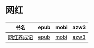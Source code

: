 # 网红

| 书名 | epub | mobi | azw3 |
| --- | --- | --- | --- |
| [网红养成记](http://ct.dalanmei.com/f/31084289-572120586-6847a0) | [epub](http://ct.dalanmei.com/f/31084289-572120586-6847a0) | [mobi](http://ct.dalanmei.com/f/31084289-571640618-50114f) | [azw3](http://ct.dalanmei.com/f/31084289-572180969-7b4dca) |
